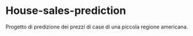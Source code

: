 # House-sales-prediction
Progetto di predizione dei prezzi di case di una piccola regione americana.
